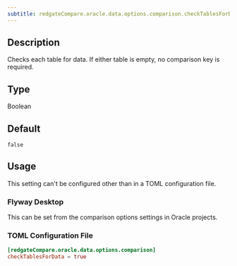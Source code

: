 ```yaml
---
subtitle: redgateCompare.oracle.data.options.comparison.checkTablesForData
---
```


## Description

Checks each table for data. If either table is empty, no comparison key is required.

## Type

Boolean

## Default

`false`

## Usage

This setting can't be configured other than in a TOML configuration file.

### Flyway Desktop

This can be set from the comparison options settings in Oracle projects.

### TOML Configuration File

```toml
[redgateCompare.oracle.data.options.comparison]
checkTablesForData = true
```
